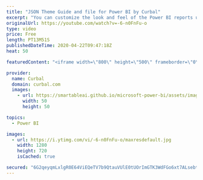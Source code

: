 ```yaml
---
title: "JSON Theme Guide and file for Power BI by Curbal"
excerpt: "You can customize the look and feel of the Power BI reports using the formatting pane for each specific visual or you can speed up the process by using a JSON file.\r  This feature (the JSON file) has been available for quite a while but the documentation is poor  and unfortunately, a lot of the elements"
originalUrl: https://youtube.com/watch?v=-6-n0FnFu-o
type: video
price: Free
length: PT13M51S
publishedDateTime: 2020-04-22T09:47:18Z
heat: 50

featuredContent: "<iframe width=\"800\" height=\"500\" frameborder=\"0\" src=\"https://www.youtube.com/embed/-6-n0FnFu-o\" allow=\"accelerometer; autoplay; encrypted-media; gyroscope; picture-in-picture\" allowfullscreen></iframe>"

provider:
  name: Curbal
  domain: curbal.com
  images:
    - url: https://smartableai.github.io/microsoft-power-bi/assets/images/organizations/curbal.com-50x50.jpg
      width: 50
      height: 50

topics:
  - Power BI

images:
  - url: https://i.ytimg.com/vi/-6-n0FnFu-o/maxresdefault.jpg
    width: 1280
    height: 720
    isCached: true

secured: "6G2qeyqmLxlgR0E64ViEQeTV7b9QtauVUlE0tUOrImGTK3WdFGo6xt7ALsebteyq35tv2Am/1q6Y0z3Vd9H0ROE/pMN8I1vP1R8KdnxlqPzuEWjuLg5c6sFGhwmd0ST0HiR6WklW38XzXWRD4NyHPs8sAIl37sQq6XkwSGAWRtHLjG6rqZ4LZpR58EsHU33OcwIYRQ8eEcJHNuDdH/9Ir6BudUYFa8az8IoYsnnOlRLU7eYXq3Hnnn31jUCQM9wYoDW3uDFwhOiklZZ2xtw5fDsrvdE4ZNg+Tj0HwWTF452uBKZCxKdvVIxS7Nwn58szXiICX7eD9By/VqkQ44peHRYM2SJbWHhj4CRj9HwRuPbUtUuzn8jwUFTagh0GcOlVyoc/srLLKG53p9QfOeNHN+ST/oVRRxxD3Dc+cpOjEWs=;uUpbG7Uyg5wBC9mmFHoNHQ=="
---
```


